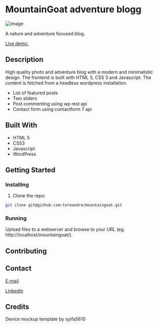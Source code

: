 # MountainGoat adventure blogg

![image](https://rosander.no/mountaingoat/images/mountaingoat-device-mockup.jpg)

A nature and adventure focused blog.

[Live demo.](https://rosander.no/mountaingoat/)

## Description

High quality photo and adventure blog with a modern and minimalistic design.
The frontend is built with HTML 5, CSS 3 and Javascript.
The content is fetched from a headless wordpress installation.

- List of featured posts
- Two sliders
- Post commenting using wp rest api
- Contact form using contactform 7 api

## Built With

- HTML 5
- CSS3
- Javascript
- WordPress

## Getting Started

### Installing

1. Clone the repo:

```bash
git clone git@github.com:toreandre/mountaingoat.git
```

### Running

Upload files to a webserver and browse to your URL (eg. http://localhost/mountaingoat/).

## Contributing

## Contact

[E-mail](mailto:tore@rosander.no)

[LinkedIn](https://www.linkedin.com/in/tore-andre-rosander-141019b9/)


## Credits

Device mockup template by syifa5610
